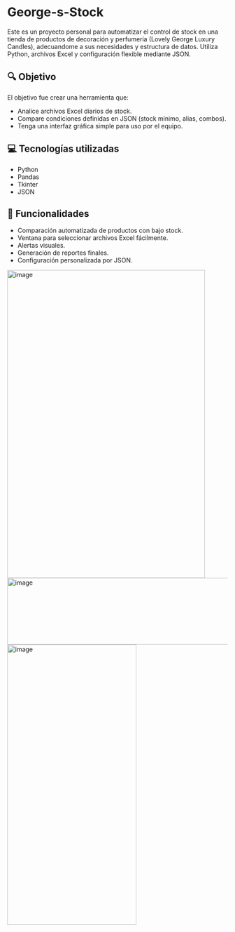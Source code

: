 # George-s-Stock

Este es un proyecto personal para automatizar el control de stock en una tienda de productos de decoración y perfumería (Lovely George Luxury Candles), adecuandome a sus necesidades y estructura de datos. Utiliza Python, archivos Excel y configuración flexible mediante JSON.

## 🔍 Objetivo

El objetivo fue crear una herramienta que:

- Analice archivos Excel diarios de stock.
- Compare condiciones definidas en JSON (stock mínimo, alias, combos).
- Tenga una interfaz gráfica simple para uso por el equipo.

## 💻 Tecnologías utilizadas

- Python
- Pandas
- Tkinter
- JSON

## 🧠 Funcionalidades

- Comparación automatizada de productos con bajo stock.
- Ventana para seleccionar archivos Excel fácilmente.
- Alertas visuales.
- Generación de reportes finales.
- Configuración personalizada por JSON.


<img width="452" height="702" alt="image" src="https://github.com/user-attachments/assets/532f46df-087a-4b74-bacd-f0fd2d195903" />
<img width="602" height="152" alt="image" src="https://github.com/user-attachments/assets/ebec0bd0-e80d-4054-b8d7-d8ba80cb2f91" />
<img width="295" height="639" alt="image" src="https://github.com/user-attachments/assets/0c75102f-4e94-4dc3-9370-9fc290ea98ac" />

